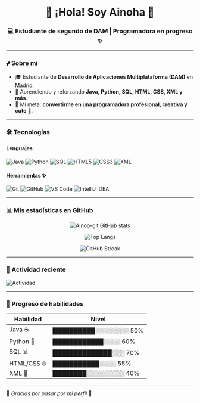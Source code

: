 <h1 align="center">🌸 ¡Hola! Soy Ainoha 🌸</h1>
<h3 align="center">💻 Estudiante de  segundo de DAM | Programadora en progreso ✨</h3>

---

### 💕 Sobre mí  
- 🎓 Estudiante de **Desarrollo de Aplicaciones Multiplataforma (DAM)** en Madrid.  
- 🌱 Aprendiendo y reforzando **Java, Python, SQL, HTML, CSS, XML y más**.  
- 🎀 Mi meta: **convertirme en una programadora profesional, creativa y cute** 💖.  

---

### 🛠️ Tecnologías  

#### Lenguajes  
![Java](https://img.shields.io/badge/Java-ff69b4.svg?style=for-the-badge&logo=openjdk&logoColor=white)
![Python](https://img.shields.io/badge/Python-FFC0CB.svg?style=for-the-badge&logo=python&logoColor=white)
![SQL](https://img.shields.io/badge/SQL-ffb6c1.svg?style=for-the-badge&logo=postgresql&logoColor=white)
![HTML5](https://img.shields.io/badge/HTML5-ff80ab.svg?style=for-the-badge&logo=html5&logoColor=white)
![CSS3](https://img.shields.io/badge/CSS3-ec407a.svg?style=for-the-badge&logo=css3&logoColor=white)
![XML](https://img.shields.io/badge/XML-f48fb1.svg?style=for-the-badge&logo=xml&logoColor=white)

#### Herramientas ✨  
![Git](https://img.shields.io/badge/Git-ff99cc.svg?style=for-the-badge&logo=git&logoColor=white)
![GitHub](https://img.shields.io/badge/GitHub-ff66b2.svg?style=for-the-badge&logo=github&logoColor=white)
![VS Code](https://img.shields.io/badge/VS%20Code-f8bbd0.svg?style=for-the-badge&logo=visual-studio-code&logoColor=white)
![IntelliJ IDEA](https://img.shields.io/badge/IntelliJ%20IDEA-f06292.svg?style=for-the-badge&logo=intellij-idea&logoColor=white)

---

### 📊 Mis estadísticas en GitHub  

<div align="center">
  
![Ainoo-git GitHub stats](https://github-readme-stats.vercel.app/api?username=Ainoo-git&show_icons=true&theme=rose_pine&hide_border=true)  

![Top Langs](https://github-readme-stats.vercel.app/api/top-langs/?username=Ainoo-git&layout=compact&theme=rose_pine&hide_border=true)

![GitHub Streak](https://github-readme-streak-stats.herokuapp.com/?user=Ainoo-git&theme=rose_pine&hide_border=true)

</div>

---

### 🌸 Actividad reciente  

![Actividad](https://github-readme-activity-graph.vercel.app/graph?username=Ainoo-git&theme=dracula&bg_color=ffc0cb&color=ffffff&line=ff69b4&point=ec407a&area=true&hide_border=true)

---

### 🎀 Progreso de habilidades  

| Habilidad | Nivel |
|-----------|-------|
| Java ☕ | ██████████░░░░░░░░ 50% |
| Python 🐍 | ████████████░░░░ 60% |
| SQL 📊 | ██████████████░░░ 70% |
| HTML/CSS 🌐 | ███████████░░░░ 55% |
| XML 🔧 | ████████░░░░░░░░░ 40% |

---

🌷 *Gracias por pasar por mi perfil* 🌷  
